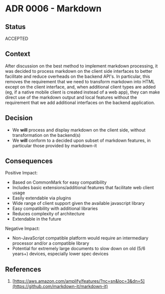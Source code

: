 # ADR 0006 - Markdown

## Status

ACCEPTED

## Context

After discussion on the best method to implement markdown processing, it was decided to process markdown on the client side interfaces to better facilitate and reduce overheads on the backend API's. In particular, this removes the requirement that we need to transform markdown into HTML except on the client interface, and, when additional client types are added (eg, if a native mobile client is created instead of a web app), they can make direct use of the markdown output and local features without the requirement that we add additional interfaces on the backend application.

## Decision

- We **will** process and display markdown on the client side, without transformation on the backend(s)
- We **will** conform to a decided upon subset of markdown features, in particular those provided by markdown-it

## Consequences

Positive Impact:

- Based on CommonMark for easy compatibility
- Includes basic extensions/additional features that facilitate web client usage
- Easily extendable via plugins
- Wide range of client support given the available javascript library
- Easy compatibility with additional libraries
- Reduces complexity of architecture
- Extendable in the future

Negative Impact:

- Non-JavaScript compatible platform would require an intermediary processor and/or a compatible library
- Potential for extremely large documents to slow down on old (5/6 years+) devices, especially lower spec devices

## References

1. [https://aws.amazon.com/amplify/features/?nc=sn&loc=3&dn=5](https://github.com/markdown-it/markdown-it)
